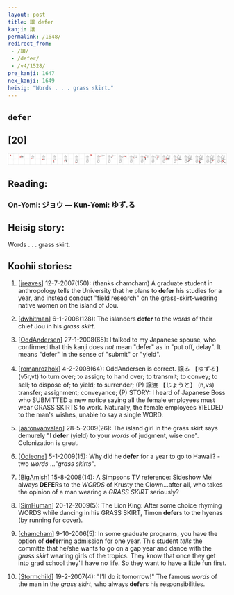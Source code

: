 ```yaml
---
layout: post
title: 譲 defer
kanji: 譲
permalink: /1648/
redirect_from:
 - /譲/
 - /defer/
 - /v4/1528/
pre_kanji: 1647
nex_kanji: 1649
heisig: "Words . . . grass skirt."
---
```


## `defer`

## [20]

<div class="stroke"><img src="../images/E8ADB2.png" /></div>

## Reading:

### On-Yomi: ジョウ &mdash; Kun-Yomi: ゆず.る

## Heisig story:

Words . . . grass skirt.

## Koohii stories:

1) [<a href="http://kanji.koohii.com/profile/jreaves">jreaves</a>] 12-7-2007(150): (thanks chamcham) A graduate student in anthropology tells the University that he plans to<strong> defer</strong> his studies for a year, and instead conduct &quot;field research&quot; on the grass-skirt-wearing native women on the island of Jou.

2) [<a href="http://kanji.koohii.com/profile/dwhitman">dwhitman</a>] 6-1-2008(128): The islanders<strong> defer</strong> to the <em>word</em>s of their chief Jou in his <em>grass skirt</em>.

3) [<a href="http://kanji.koohii.com/profile/OddAndersen">OddAndersen</a>] 27-1-2008(65): I talked to my Japanese spouse, who confirmed that this kanji does <em>not</em> mean &quot;defer&quot; as in &quot;put off, delay&quot;. It means &quot;defer&quot; in the sense of &quot;submit&quot; or &quot;yield&quot;.

4) [<a href="http://kanji.koohii.com/profile/romanrozhok">romanrozhok</a>] 4-2-2008(64): OddAndersen is correct. 譲る 【ゆずる】 (v5r,vt) to turn over; to assign; to hand over; to transmit; to convey; to sell; to dispose of; to yield; to surrender; (P) 譲渡 【じょうと】 (n,vs) transfer; assignment; conveyance; (P) STORY: I heard of Japanese Boss who SUBMITTED a new notice saying all the female employees must wear GRASS SKIRTS to work. Naturally, the female employees YIELDED to the man&#039;s wishes, unable to say a single WORD.

5) [<a href="http://kanji.koohii.com/profile/aaronvanvalen">aaronvanvalen</a>] 28-5-2009(26): The island girl in the grass skirt says demurely &quot;I<strong> defer</strong> (yield) to your <em>words</em> of judgment, wise one&quot;. Colonization is great.

6) [<a href="http://kanji.koohii.com/profile/Odieone">Odieone</a>] 5-1-2009(15): Why did he<strong> defer</strong> for a year to go to Hawaii? - two <em>words</em> ...<em>&quot;grass skirts&quot;</em>.

7) [<a href="http://kanji.koohii.com/profile/BigAmish">BigAmish</a>] 15-8-2008(14): A Simpsons TV reference: Sideshow Mel always<strong> DEFER</strong>s to the <em>WORDS</em> of Krusty the Clown...after all, who takes the opinion of a man wearing a <em>GRASS SKIRT</em> seriously?

8) [<a href="http://kanji.koohii.com/profile/SimHuman">SimHuman</a>] 20-12-2009(5): The Lion King: After some choice rhyming WORDS while dancing in his GRASS SKIRT, Timon<strong> defer</strong>s to the hyenas (by running for cover).

9) [<a href="http://kanji.koohii.com/profile/chamcham">chamcham</a>] 9-10-2006(5): In some graduate programs, you have the option of<strong> defer</strong>ring admission for one year. This student <em>tells</em> the committe that he/she wants to go on a gap year and dance with the <em>grass skirt</em> wearing girls of the tropics. They know that once they get into grad school they&#039;ll have no life. So they want to have a little fun first.

10) [<a href="http://kanji.koohii.com/profile/Stormchild">Stormchild</a>] 19-2-2007(4): &quot;I&#039;ll do it tomorrow!&quot; The famous <em>words</em> of the man in the <em>grass skirt</em>, who always<strong> defer</strong>s his responsibilities.
